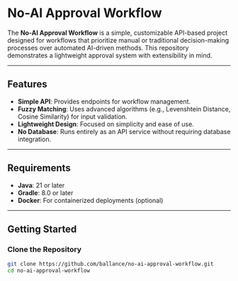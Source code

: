# No-AI Approval Workflow

The **No-AI Approval Workflow** is a simple, customizable API-based project designed for workflows that prioritize manual or traditional decision-making processes over automated AI-driven methods. This repository demonstrates a lightweight approval system with extensibility in mind.

---

## **Features**
- **Simple API**: Provides endpoints for workflow management.
- **Fuzzy Matching**: Uses advanced algorithms (e.g., Levenshtein Distance, Cosine Similarity) for input validation.
- **Lightweight Design**: Focused on simplicity and ease of use.
- **No Database**: Runs entirely as an API service without requiring database integration.

---

## **Requirements**
- **Java**: 21 or later
- **Gradle**: 8.0 or later
- **Docker**: For containerized deployments (optional)

---

## **Getting Started**

### **Clone the Repository**
```bash
git clone https://github.com/ballance/no-ai-approval-workflow.git
cd no-ai-approval-workflow
